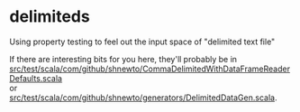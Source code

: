 # delimiteds
Using property testing to feel out the input space of "delimited text file" 

If there are interesting bits for you here, they'll probably be in  
[src/test/scala/com/github/shnewto/CommaDelimitedWithDataFrameReaderDefaults.scala](ssrc/test/scala/com/github/shnewto/CommaDelimitedWithDataFrameReaderDefaults.scala)  
or  
[src/test/scala/com/github/shnewto/generators/DelimitedDataGen.scala](src/test/scala/com/github/shnewto/generators/DelimitedDataGen.scala).